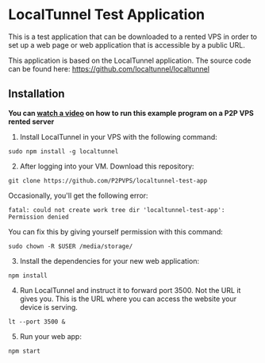 # LocalTunnel Test Application
This is a test application that can be downloaded to a rented VPS in order to set up
a web page or web application that is accessible by a public URL.

This application is based on the LocalTunnel application. The source code can be found here:
https://github.com/localtunnel/localtunnel


## Installation
**You can [watch a video](http://p2pvps.org/serving-an-express-js-web-app-with-a-p2p-vps-rental/) on how to run this example program on a P2P VPS rented server**

1. Install LocalTunnel in your VPS with the following command:

`sudo npm install -g localtunnel`

2. After logging into your VM. Download this repository:

`git clone https://github.com/P2PVPS/localtunnel-test-app`

Occasionally, you'll get the following error:

`fatal: could not create work tree dir 'localtunnel-test-app': Permission denied`

You can fix this by giving yourself permission with this command:

`sudo chown -R $USER /media/storage/`

3. Install the dependencies for your new web application:

`npm install`

4. Run LocalTunnel and instruct it to forward port 3500. Not the URL it gives you.
This is the URL where you can access the website your device is serving.

`lt --port 3500 &`

5. Run your web app:

`npm start`
